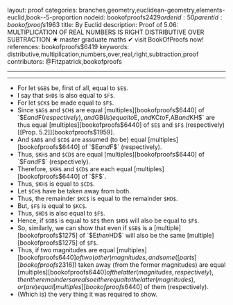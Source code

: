 layout: proof
categories: branches,geometry,euclidean-geometry,elements-euclid,book--5-proportion
nodeid: bookofproofs$2429
orderid: 50
parentid: bookofproofs$1963
title: By Euclid
description:  Proof of 5.06: MULTIPLICATION OF REAL NUMBERS IS RIGHT DISTRIBUTIVE OVER SUBTRACTION &#9733; master graduate maths &#10004; visit BookOfProofs now!
references: bookofproofs$6419
keywords: distributive,multiplication,numbers,over,real,right,subtraction,proof
contributors: @Fitzpatrick,bookofproofs

---


---



* For let `$GB$` be, first of all, equal to `$E$`.
* I say that `$HD$` is also equal to `$F$`.
* For let `$CK$` be made equal to `$F$`.
* Since `$AG$` and `$CH$` are equal [multiples][bookofproofs$6440] of `$E$` and `$F$` (respectively), and `$GB$` (is) equal to `$E$`, and `$KC$` to `$F$`, `$AB$` and `$KH$` are thus equal [multiples][bookofproofs$6440] of `$E$` and `$F$` (respectively) [[Prop. 5.2]][bookofproofs$1959].
* And `$AB$` and `$CD$` are assumed (to be) equal [multiples][bookofproofs$6440] of `$E$` and `$F$` (respectively).
* Thus, `$KH$` and `$CD$` are equal [multiples][bookofproofs$6440] of `$F$` and `$F$` (respectively).
* Therefore, `$KH$` and `$CD$` are each equal [multiples][bookofproofs$6440] of `$F$`.
* Thus, `$KH$` is equal to `$CD$`.
* Let `$CH$` have be taken away from both.
* Thus, the remainder `$KC$` is equal to the remainder `$HD$`.
* But, `$F$` is equal to `$KC$`.
* Thus, `$HD$` is also equal to `$F$`.
* Hence, if `$GB$` is equal to `$E$` then `$HD$` will also be equal to `$F$`.
* So, similarly, we can show that even if `$GB$` is a [multiple][bookofproofs$1275] of `$E$` then `$HD$` will also be the same [multiple][bookofproofs$1275] of `$F$`.
* Thus, if two magnitudes are equal [multiples][bookofproofs$6440] of two (other) magnitudes, and some ([parts][bookofproofs$2316]) taken away (from the former magnitudes) are equal [multiples][bookofproofs$6440] of the latter (magnitudes, respectively), then the remainders are also either equal to the latter (magnitudes), or (are) equal [multiples][bookofproofs$6440] of them (respectively).
* (Which is) the very thing it was required to show.
